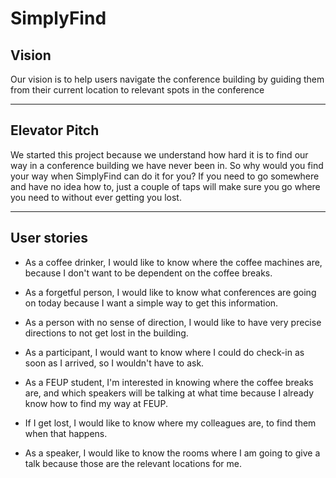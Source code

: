 # SimplyFind

## Vision

Our vision is to help users navigate the conference building by guiding them from their current location to relevant spots in the conference

---

## Elevator Pitch

We started this project because we understand how hard it is to find our way in a conference building we have never been in. So why would you find your way when SimplyFind can do it for you? If you need to go somewhere and have no idea how to, just a couple of taps will make sure you go where you need to without ever getting you lost.

---

## User stories

+ As a coffee drinker, I would like to know where the coffee machines are, because I don't want to be dependent on the coffee breaks.

+ As a forgetful person, I would like to know what conferences are going on today because I want a simple way to get this information.

+ As a person with no sense of direction, I would like to have very precise directions to not get lost in the building.

+ As a participant, I would want to know where I could do check-in as soon as I arrived, so I wouldn't have to ask.

+ As a FEUP student, I'm interested in knowing where the coffee breaks are, and which speakers will be talking at what time because I already know how to find my way at FEUP.

+ If I get lost, I would like to know where my colleagues are, to find them when that happens.

+ As a speaker, I would like to know the rooms where I am going to give a talk because those are the relevant locations for me.
